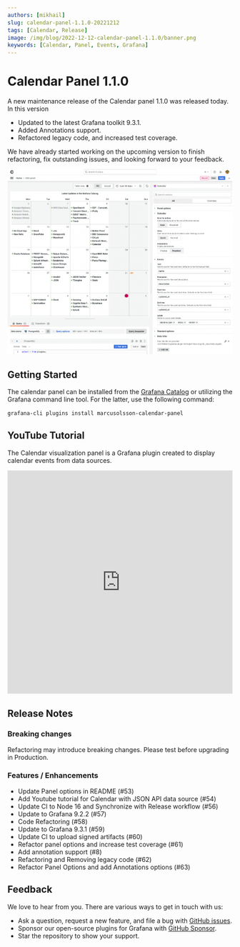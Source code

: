 ```yaml
---
authors: [mikhail]
slug: calendar-panel-1.1.0-20221212
tags: [Calendar, Release]
image: /img/blog/2022-12-12-calendar-panel-1.1.0/banner.png
keywords: [Calendar, Panel, Events, Grafana]
---
```


# Calendar Panel 1.1.0

A new maintenance release of the Calendar panel 1.1.0 was released today. In this version

- Updated to the latest Grafana toolkit 9.3.1.
- Added Annotations support.
- Refactored legacy code, and increased test coverage.

<!--truncate-->

We have already started working on the upcoming version to finish refactoring, fix outstanding issues, and looking forward to your feedback.

![Panel](panel.png)

## Getting Started

The calendar panel can be installed from the [Grafana Catalog](https://grafana.com/grafana/plugins/marcusolsson-calendar-panel/) or utilizing the Grafana command line tool. For the latter, use the following command:

```bash
grafana-cli plugins install marcusolsson-calendar-panel
```

## YouTube Tutorial

The Calendar visualization panel is a Grafana plugin created to display calendar events from data sources.

<iframe width="100%" height="500" src="https://www.youtube.com/embed/iPJ122x0oos" title="Calendar plugin for Grafana tutorial | Step by step | JSON API plugin example" frameBorder="0" allow="accelerometer; autoplay; clipboard-write; encrypted-media; gyroscope; picture-in-picture" allowFullScreen></iframe>

## Release Notes

### Breaking changes

Refactoring may introduce breaking changes. Please test before upgrading in Production.

### Features / Enhancements

- Update Panel options in README (#53)
- Add Youtube tutorial for Calendar with JSON API data source (#54)
- Update CI to Node 16 and Synchronize with Release workflow (#56)
- Update to Grafana 9.2.2 (#57)
- Code Refactoring (#58)
- Update to Grafana 9.3.1 (#59)
- Update CI to upload signed artifacts (#60)
- Refactor panel options and increase test coverage (#61)
- Add annotation support (#8)
- Refactoring and Removing legacy code (#62)
- Refactor Panel Options and add Annotations options (#63)

## Feedback

We love to hear from you. There are various ways to get in touch with us:

- Ask a question, request a new feature, and file a bug with [GitHub issues](https://github.com/volkovlabs/volkovlabs-calendar-panel/issues/new/choose).
- Sponsor our open-source plugins for Grafana with [GitHub Sponsor](https://github.com/sponsors/VolkovLabs).
- Star the repository to show your support.
